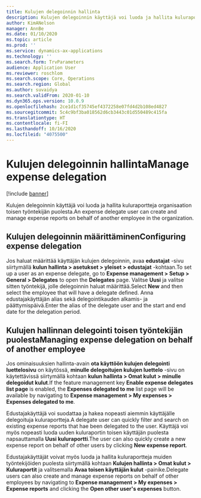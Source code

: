 ```yaml
---
title: Kulujen delegoinnin hallinta
description: Kulujen delegoinnin käyttäjä voi luoda ja hallita kuluraportteja organisaation toisen työntekijän puolesta.
author: KimANelson
manager: AnnBe
ms.date: 01/10/2020
ms.topic: article
ms.prod: ''
ms.service: dynamics-ax-applications
ms.technology: ''
ms.search.form: TrvParameters
audience: Application User
ms.reviewer: roschlom
ms.search.scope: Core, Operations
ms.search.region: Global
ms.author: suvaidya
ms.search.validFrom: 2020-01-10
ms.dyn365.ops.version: 10.0.9
ms.openlocfilehash: 2ce1d1cf35745ef4372258e07fd4d2b108ed4827
ms.sourcegitcommit: 5c4c9bf3ba018562d6cb3443c01d550489c415fa
ms.translationtype: HT
ms.contentlocale: fi-FI
ms.lasthandoff: 10/16/2020
ms.locfileid: "4075500"
---
```

# <a name="manage-expense-delegation"></a><span data-ttu-id="cdaae-103">Kulujen delegoinnin hallinta</span><span class="sxs-lookup"><span data-stu-id="cdaae-103">Manage expense delegation</span></span>

[!include [banner](../includes/banner.md)]

<span data-ttu-id="cdaae-104">Kulujen delegoinnin käyttäjä voi luoda ja hallita kuluraportteja organisaation toisen työntekijän puolesta.</span><span class="sxs-lookup"><span data-stu-id="cdaae-104">An expense delegate user can create and manage expense reports on behalf of another employee in the organization.</span></span>

## <a name="configuring-expense-delegation"></a><span data-ttu-id="cdaae-105">Kulujen delegoinnin määrittäminen</span><span class="sxs-lookup"><span data-stu-id="cdaae-105">Configuring expense delegation</span></span>

<span data-ttu-id="cdaae-106">Jos haluat määrittää käyttäjän kulujen delegoinnin, avaa **edustajat** -sivu siirtymällä **kulun hallinta > asetukset > yleiset > edustajat** -kohtaan.</span><span class="sxs-lookup"><span data-stu-id="cdaae-106">To set up a user as an expense delegate, go to **Expense management > Setup > General > Delegates** to open the **Delegates** page.</span></span> <span data-ttu-id="cdaae-107">Valitse **Uusi** ja valitse sitten työntekijä, jolle delegoinnin haluat määrittää.</span><span class="sxs-lookup"><span data-stu-id="cdaae-107">Select **New** and then select the employee that will have a delegate defined.</span></span> <span data-ttu-id="cdaae-108">Anna edustajakäyttäjän alias sekä delegointikauden alkamis- ja päättymispäivä.</span><span class="sxs-lookup"><span data-stu-id="cdaae-108">Enter the alias of the delegate user and the start and end date for the delegation period.</span></span>

## <a name="managing-expense-delegation-on-behalf-of-another-employee"></a><span data-ttu-id="cdaae-109">Kulujen hallinnan delegointi toisen työntekijän puolesta</span><span class="sxs-lookup"><span data-stu-id="cdaae-109">Managing expense delegation on behalf of another employee</span></span>

<span data-ttu-id="cdaae-110">Jos ominaisuuksien hallinta-avain **ota käyttöön kulujen delegointi luettelosivu** on käytössä, **minulle delegoitujen kulujen luettelo** -sivu on käytettävissä siirtymällä kohtaan **kulun hallinta > Omat kulut > minulle delegoidut kulut**.</span><span class="sxs-lookup"><span data-stu-id="cdaae-110">If the feature management key **Enable expense delegates list page** is enabled, the **Expenses delegated to me** list page will be available by navigating to **Expense management > My expenses > Expenses delegated to me**.</span></span>

<span data-ttu-id="cdaae-111">Edustajakäyttäjä voi suodattaa ja hakea nopeasti aiemmin käyttäjälle delegoituja kuluraportteja.</span><span class="sxs-lookup"><span data-stu-id="cdaae-111">A delegate user can quickly filter and search on existing expense reports that hae been delegated to the user.</span></span> <span data-ttu-id="cdaae-112">Käyttäjä voi myös nopeasti luoda uuden kuluraportin toisen käyttäjän puolesta napsauttamalla **Uusi kuluraportti**.</span><span class="sxs-lookup"><span data-stu-id="cdaae-112">The user can also quickly create a new expense report on behalf of other users by clicking **New expense report**.</span></span>

<span data-ttu-id="cdaae-113">Edustajakäyttäjät voivat myös luoda ja hallita kuluraportteja muiden työntekijöiden puolesta siirtymällä kohtaan **Kulujen hallinta > Omat kulut > Kuluraportit** ja valitsemalla **Avaa toisen käyttäjän kulut** -painike.</span><span class="sxs-lookup"><span data-stu-id="cdaae-113">Delegate users can also create and manage expense reports on behalf of other employees by navigating to **Expense management > My expenses > Expense reports** and clicking the **Open other user's expenses** button.</span></span>

